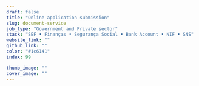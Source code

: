 ```yaml
---
draft: false
title: "Online application submission"
slug: document-service
job_type: "Government and Private sector"
stack: "SEF • Finanças • Segurança Social • Bank Account • NIF • SNS"
website_link: ""
github_link: ""
color: "#1c6141"
index: 99

thumb_image: ""
cover_image: ""
---
```


